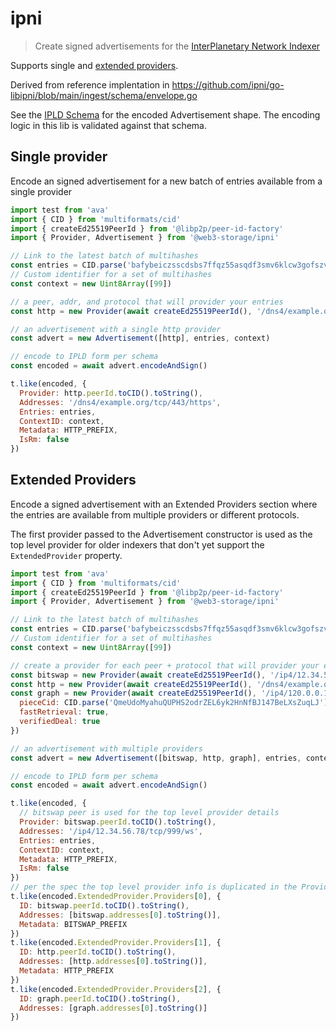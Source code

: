 # ipni

> Create signed advertisements for the [InterPlanetary Network Indexer](https://github.com/ipni/specs/blob/main/IPNI.md)

Supports single and [extended providers](https://github.com/ipni/specs/blob/main/IPNI.md#extendedprovider).

Derived from reference implentation in https://github.com/ipni/go-libipni/blob/main/ingest/schema/envelope.go

See the [IPLD Schema](./schema.ipldsch) for the encoded Advertisement shape. The encoding logic in this lib is validated against that schema.

## Single provider

Encode an signed advertisement for a new batch of entries available from a single provider

```js
import test from 'ava'
import { CID } from 'multiformats/cid'
import { createEd25519PeerId } from '@libp2p/peer-id-factory'
import { Provider, Advertisement } from '@web3-storage/ipni'

// Link to the latest batch of multihashes
const entries = CID.parse('bafybeiczsscdsbs7ffqz55asqdf3smv6klcw3gofszvwlyarci47bgf354') 
// Custom identifier for a set of multihashes
const context = new Uint8Array([99])

// a peer, addr, and protocol that will provider your entries
const http = new Provider(await createEd25519PeerId(), '/dns4/example.org/tcp/443/https', 'http')

// an advertisement with a single http provider
const advert = new Advertisement([http], entries, context)

// encode to IPLD form per schema
const encoded = await advert.encodeAndSign()

t.like(encoded, {
  Provider: http.peerId.toCID().toString(),
  Addresses: '/dns4/example.org/tcp/443/https',
  Entries: entries,
  ContextID: context,
  Metadata: HTTP_PREFIX,
  IsRm: false
})
```

## Extended Providers

Encode a signed advertisement with an Extended Providers section where the entries are available from multiple providers or different protocols. 

The first provider passed to the Advertisement constructor is used as the top level provider for older indexers that don't yet support the `ExtendedProvider` property.

```js
import test from 'ava'
import { CID } from 'multiformats/cid'
import { createEd25519PeerId } from '@libp2p/peer-id-factory'
import { Provider, Advertisement } from '@web3-storage/ipni'

// Link to the latest batch of multihashes
const entries = CID.parse('bafybeiczsscdsbs7ffqz55asqdf3smv6klcw3gofszvwlyarci47bgf354') 
// Custom identifier for a set of multihashes
const context = new Uint8Array([99])

// create a provider for each peer + protocol that will provider your entries
const bitswap = new Provider(await createEd25519PeerId(), '/ip4/12.34.56.78/tcp/999/ws', 'bitswap')
const http = new Provider(await createEd25519PeerId(), '/dns4/example.org/tcp/443/https', 'http')
const graph = new Provider(await createEd25519PeerId(), '/ip4/120.0.0.1/tcp/999/ws', 'graphsync', {
  pieceCid: CID.parse('QmeUdoMyahuQUPHS2odrZEL6yk2HnNfBJ147BeLXsZuqLJ'),
  fastRetrieval: true,
  verifiedDeal: true
})

// an advertisement with multiple providers
const advert = new Advertisement([bitswap, http, graph], entries, context)

// encode to IPLD form per schema
const encoded = await advert.encodeAndSign()

t.like(encoded, {
  // bitswap peer is used for the top level provider details
  Provider: bitswap.peerId.toCID().toString(),
  Addresses: '/ip4/12.34.56.78/tcp/999/ws',
  Entries: entries,
  ContextID: context,
  Metadata: HTTP_PREFIX,
  IsRm: false
})
// per the spec the top level provider info is duplicated in the Providers section
t.like(encoded.ExtendedProvider.Providers[0], {
  ID: bitswap.peerId.toCID().toString(),
  Addresses: [bitswap.addresses[0].toString()],
  Metadata: BITSWAP_PREFIX
})
t.like(encoded.ExtendedProvider.Providers[1], {
  ID: http.peerId.toCID().toString(),
  Addresses: [http.addresses[0].toString()],
  Metadata: HTTP_PREFIX
})
t.like(encoded.ExtendedProvider.Providers[2], {
  ID: graph.peerId.toCID().toString(),
  Addresses: [graph.addresses[0].toString()]
})
```
